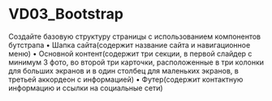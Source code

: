 # VD03_Bootstrap

Создайте базовую структуру страницы с использованием компонентов бутстрапа
•	Шапка сайта(содержит название сайта и навигационное меню)
•	Основной контент(содержит три секции, в первой слайдер с минимум 3 фото, во второй три карточки, расположенные в три колонки для больших экранов и в один столбец для маленьких экранов, в третьей аккордеон с информацией)
•	Футер(содержит контактную информацию и ссылки на социальные сети)

